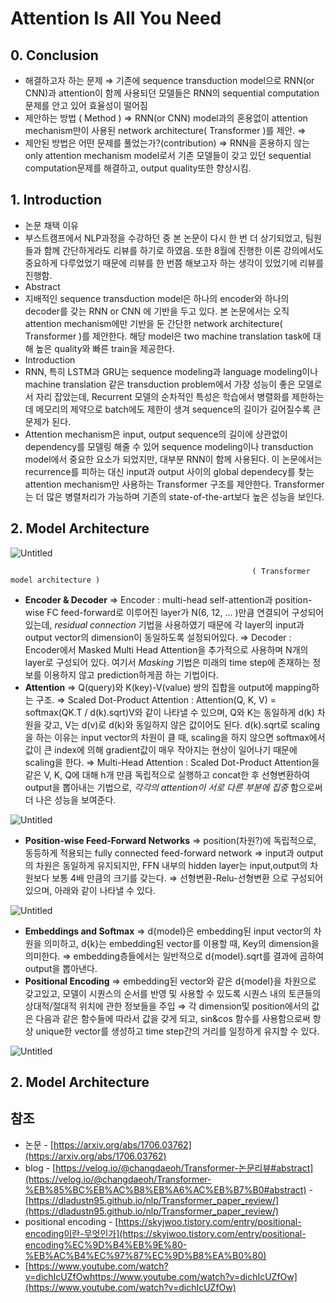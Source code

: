 # Attention Is All You Need

## 0. Conclusion

- 해결하고자 하는 문제
⇒ 기존에 sequence transduction model으로 RNN(or CNN)과 attention이 함께 사용되던 모델들은 RNN의 sequential computation 문제를 안고 있어 효율성이 떨어짐
- 제안하는 방법 ( Method )
⇒ RNN(or CNN) model과의 혼용없이 attention mechanism만이 사용된 network architecture( Transformer )를 제안.
⇒
- 제안된 방법은 어떤 문제를 풀었는가?(contribution)
⇒ RNN을 혼용하지 않는 only attention mechanism model로서 기존 모델들이 갖고 있던 sequential computation문제를 해결하고, output quality또한 향상시킴.

## 1. Introduction

- 논문 채택 이유
- 부스트캠프에서 NLP과정을 수강하던 중 본 논문이 다시 한 번 더 상기되었고, 팀원들과 함께 간단하게라도 리뷰를 하기로 하였음. 또한 8월에 진행한 이론 강의에서도 중요하게 다루었었기 때문에 리뷰를 한 번쯤 해보고자 하는 생각이 있었기에 리뷰를 진행함.
- Abstract
- 지배적인 sequence transduction model은 하나의 encoder와 하나의 decoder를 갖는 RNN or CNN 에 기반을 두고 있다. 본 논문에서는 오직 attention mechanism에만 기반을 둔 간단한 network architecture( Transformer )를 제안한다. 해당 model은 two machine translation task에 대해 높은 quality와 빠른 train을 제공한다.
- Introduction
- RNN, 특히 LSTM과 GRU는 sequence modeling과 language modeling이나 machine translation 같은 transduction problem에서 가장 성능이 좋은 모델로서 자리 잡았는데, Recurrent 모델의 순차적인 특성은 학습에서 병렬화를 제한하는데 메모리의 제약으로 batch에도 제한이 생겨 sequence의 길이가 길어질수록 큰 문제가 된다. 
- Attention mechanism은 input, output sequence의 길이에 상관없이 dependency를 모델링 해줄 수 있어 sequence modeling이나 transduction model에서 중요한 요소가 되었지만, 대부분 RNN이 함께 사용된다. 이 논문에서는 recurrence를 피하는 대신 input과 output 사이의 global dependecy를 찾는 attention mechanism만 사용하는 Transformer 구조를 제안한다. Transformer는 더 많은 병렬처리가 가능하며 기존의 state-of-the-art보다 높은 성능을 보인다.

## 2. Model Architecture

![Untitled](Attention%20Is%20All%20You%20Need%20372100f683a44b918ddb6786423fd5df/Untitled.png)

                                                          ( Transformer model architecture )

- **Encoder & Decoder**
⇒ Encoder : multi-head self-attention과 position-wise FC feed-forward로 이루어진 layer가 N(6, 12, ... )만큼 연결되어 구성되어 있는데, *residual connection* 기법을 사용하였기 때문에 각 layer의 input과 output vector의 dimension이 동일하도록 설정되어있다.
⇒ Decoder : Encoder에서 Masked Multi Head Attention을 추가적으로 사용하며 N개의 layer로 구성되어 있다. 여기서 *Masking* 기법은 미래의 time step에 존재하는 정보를 이용하지 않고 prediction하게끔 하는 기법이다.
- **Attention**
⇒ Q(query)와 K(key)-V(value) 쌍의 집합을 output에 mapping하는 구조.
⇒ Scaled Dot-Product Attention : Attention(Q, K, V) = softmax(QK.T / d(k).sqrt)V와 같이 나타낼 수 있으며, Q와 K는 동일하게 d(k) 차원을 갖고, V는 d(v)로 d(k)와 동일하지 않은 값이어도 된다. d(k).sqrt로 scaling을 하는 이유는 input vector의 차원이 클 때, scaling을 하지 않으면 softmax에서 값이 큰 index에 의해 gradient값이 매우 작아지는 현상이 일어나기 때문에 scaling을 한다.
⇒ Multi-Head Attention : Scaled Dot-Product Attention을 같은 V, K, Q에 대해 h개 만큼 독립적으로 실행하고 concat한 후 선형변환하여 output을 뽑아내는 기법으로, *각각의 attention이 서로 다른 부분에 집중* 함으로써 더 나은 성능을 보여준다.

![Untitled](Attention%20Is%20All%20You%20Need%20372100f683a44b918ddb6786423fd5df/Untitled%201.png)

- **Position-wise Feed-Forward Networks**
⇒ position(차원?)에 독립적으로, 동등하게 적용되는 fully connected feed-forward network
⇒ input과 output의 차원은 동일하게 유지되지만, FFN 내부의 hidden layer는 input,output의 차원보다 보통 4배 만큼의 크기를 갖는다.
⇒ 선형변환-Relu-선형변환 으로 구성되어 있으며, 아래와 같이 나타낼 수 있다.

![Untitled](Attention%20Is%20All%20You%20Need%20372100f683a44b918ddb6786423fd5df/Untitled%202.png)

- **Embeddings and Softmax**
⇒ d{model}은 embedding된 input vector의 차원을 의미하고, d{k}는 embedding된 vector를 이용할 때, Key의 dimension을 의미한다.
⇒ embedding층들에서는 일반적으로 d{model}.sqrt를 결과에 곱하여 output을 뽑아낸다.
- **Positional Encoding**
⇒ embedding된 vector와 같은 d{model}을 차원으로 갖고있고, 모델이 시퀀스의 순서를 반영 및 사용할 수 있도록 시퀀스 내의 토큰들의 상대적/절대적 위치에 관한 정보들을 주입
⇒ 각 dimension및 position에서의 값은 다음과 같은 함수들에 따라서 값을 갖게 되고, sin&cos 함수를 사용함으로써 항상 unique한 vector를 생성하고 time step간의 거리를 일정하게 유지할 수 있다.

![Untitled](Attention%20Is%20All%20You%20Need%20372100f683a44b918ddb6786423fd5df/Untitled%203.png)

## 2. Model Architecture

## 참조

- 논문 - [https://arxiv.org/abs/1706.03762](https://arxiv.org/abs/1706.03762)
- blog - [https://velog.io/@changdaeoh/Transformer-논문리뷰#abstract](https://velog.io/@changdaeoh/Transformer-%EB%85%BC%EB%AC%B8%EB%A6%AC%EB%B7%B0#abstract)
        - [https://dladustn95.github.io/nlp/Transformer_paper_review/](https://dladustn95.github.io/nlp/Transformer_paper_review/)
- positional encoding - [https://skyjwoo.tistory.com/entry/positional-encoding이란-무엇인가](https://skyjwoo.tistory.com/entry/positional-encoding%EC%9D%B4%EB%9E%80-%EB%AC%B4%EC%97%87%EC%9D%B8%EA%B0%80)
 - [https://www.youtube.com/watch?v=dichIcUZfOwhttps://www.youtube.com/watch?v=dichIcUZfOw](https://www.youtube.com/watch?v=dichIcUZfOw)